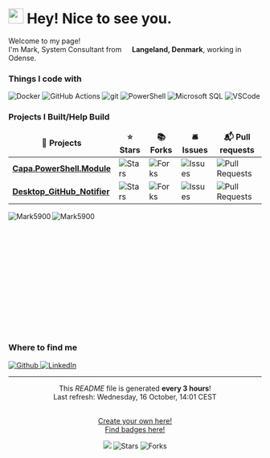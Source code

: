 <h1><img src="https://emojis.slackmojis.com/emojis/images/1531849430/4246/blob-sunglasses.gif?1531849430" width="30"/> Hey! Nice to see you.</h1>

<p>Welcome to my page! </br> I'm Mark, System Consultant from <img src="https://cdn-icons-png.flaticon.com/512/197/197565.png" width="13"/> <b>Langeland, Denmark</b>, working in Odense.
<h3>Things I code with</h3>
<p>
  <img alt="Docker" src="https://img.shields.io/badge/-Docker-46a2f1?style=flat-square&logo=docker&logoColor=white" />
  <img alt="GitHub Actions" src="https://img.shields.io/badge/-Github_Actions-2088FF?style=flat-square&logo=github-actions&logoColor=white" />
  <img alt="git" src="https://img.shields.io/badge/-Git-F05032?style=flat-square&logo=git&logoColor=white" />
  <img alt="PowerShell" src="https://img.shields.io/badge/Powershell-2CA5E0?style=flat-square&logo=git&logoColor=white" />
  <img alt="Microsoft SQL" src="https://img.shields.io/badge/Microsoft%20SQL%20Server-CC2927?style=flat-square&logo=git&logoColor=white" />
  <img alt="VSCode" src="https://img.shields.io/badge/Visual_Studio_Code-0078D4?style=flat-square&logo=git&logoColor=white" />
</p>

<h3>Projects I Built/Help Build</h3>
<table>
  <thead align="center">
    <tr border: none;>
      <td><b>🎁 Projects</b></td>
      <td><b>⭐ Stars</b></td>
      <td><b>📚 Forks</b></td>
      <td><b>🛎 Issues</b></td>
      <td><b>📬 Pull requests</b></td>
    </tr>
  </thead>
  <tbody>
    <tr>
	  <td><a href="https://github.com/Mark5900/Capa.PowerShell.Module"><b>Capa.PowerShell.Module</b></a></td>
      <td><img alt="Stars" src="https://img.shields.io/github/stars/Mark5900/Capa.PowerShell.Module?style=flat-square&labelColor=343b41"/></td>
      <td><img alt="Forks" src="https://img.shields.io/github/forks/Mark5900/Capa.PowerShell.Module?style=flat-square&labelColor=343b41"/></td>
      <td><img alt="Issues" src="https://img.shields.io/github/issues/Mark5900/Capa.PowerShell.Module?style=flat-square&labelColor=343b41"/></td>
      <td><img alt="Pull Requests" src="https://img.shields.io/github/issues-pr/Mark5900/Capa.PowerShell.Module?style=flat-square&labelColor=343b41"/></td>
    </tr>
	  <tr>
	  <td><a href="https://github.com/Mark5900/Desktop_GitHub_Notifier"><b>Desktop_GitHub_Notifier</b></a></td>
      <td><img alt="Stars" src="https://img.shields.io/github/stars/Mark5900/Desktop_GitHub_Notifier?style=flat-square&labelColor=343b41"/></td>
      <td><img alt="Forks" src="https://img.shields.io/github/forks/Mark5900/Desktop_GitHub_Notifier?style=flat-square&labelColor=343b41"/></td>
      <td><img alt="Issues" src="https://img.shields.io/github/issues/Mark5900/Desktop_GitHub_Notifier?style=flat-square&labelColor=343b41"/></td>
      <td><img alt="Pull Requests" src="https://img.shields.io/github/issues-pr/Mark5900/Desktop_GitHub_Notifier?style=flat-square&labelColor=343b41"/></td>
    </tr>
  </tbody>
</table>

<div align="center">
    <img align="left" src="https://github-readme-stats.vercel.app/api/top-langs/?username=Mark5900" alt="Mark5900" />
    <img align="left" src="https://github-readme-stats.vercel.app/api?username=Mark5900&show_icons=true" alt="Mark5900" />
</div>
<br />
<br />
<br />
<br />
<br />
<br />
<br />
<br />
<br />
<br />
<br />
<br />
<br />
<br />

<h3>Where to find me</h3>
<p>
    <a href="https://github.com/Mark5900" target="_blank">
        <img alt="Github" src="https://img.shields.io/badge/GitHub-%2312100E.svg?&style=for-the-badge&logo=Github&logoColor=white" />
    </a> 
    <a href="https://www.linkedin.com/in/mark-bønnelykke-rasmussen-b95a0312b/" target="_blank">
        <img alt="LinkedIn" src="https://img.shields.io/badge/linkedin-%230077B5.svg?&style=for-the-badge&logo=linkedin&logoColor=white" />
    </a>
</p>

------------
<p align="center">
    This <i>README</i> file is generated <b>every 3 hours</b>!
</br>
    Last refresh: Wednesday, 16 October, 14:01 CEST<br />
<br/>

<p align="center">
<a href="https://medium.com/@th.guibert/how-to-create-a-self-updating-readme-md-for-your-github-profile-f8b05744ca91">Create your own here!</a>
<br/>
<a href="https://dev.to/envoy_/150-badges-for-github-pnk">Find badges here!</a>

<br/>

<p align="center">
<img src="https://github.com/Mark5900/Mark5900/workflows/README%20build/badge.svg" /> 
<img alt="Stars" src="https://img.shields.io/github/stars/Mark5900/Mark5900?style=flat-square&labelColor=343b41"/> 
<img alt="Forks" src="https://img.shields.io/github/forks/Mark5900/Mark5900?style=flat-square&labelColor=343b41"/>
</p>
